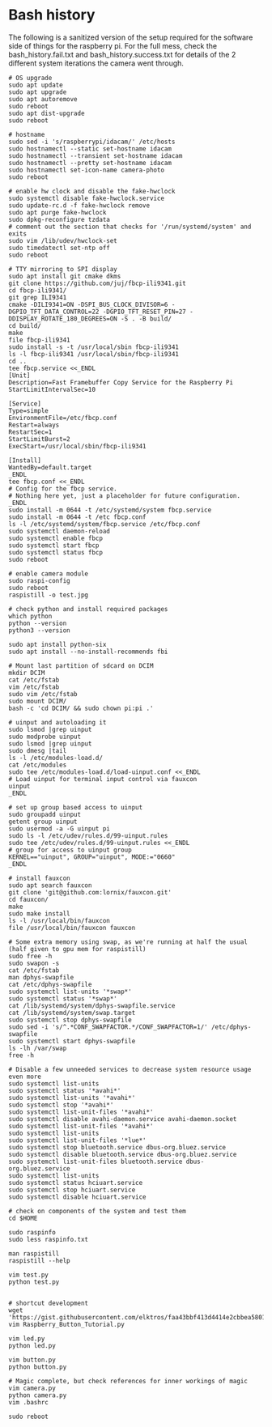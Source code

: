 # Bash history
The following is a sanitized version of the setup required for the software side
of things for the raspberry pi. For the full mess, check the bash_history.fail.txt
and bash_history.success.txt for details of the 2 different system iterations the
camera went through.

    # OS upgrade
    sudo apt update
    sudo apt upgrade
    sudo apt autoremove
    sudo reboot
    sudo apt dist-upgrade
    sudo reboot

    # hostname
    sudo sed -i 's/raspberrypi/idacam/' /etc/hosts
    sudo hostnamectl --static set-hostname idacam
    sudo hostnamectl --transient set-hostname idacam
    sudo hostnamectl --pretty set-hostname idacam
    sudo hostnamectl set-icon-name camera-photo
    sudo reboot

    # enable hw clock and disable the fake-hwclock
    sudo systemctl disable fake-hwclock.service
    sudo update-rc.d -f fake-hwclock remove
    sudo apt purge fake-hwclock 
    sudo dpkg-reconfigure tzdata 
    # comment out the section that checks for '/run/systemd/system' and exits
    sudo vim /lib/udev/hwclock-set
    sudo timedatectl set-ntp off
    sudo reboot

    # TTY mirroring to SPI display
    sudo apt install git cmake dkms
    git clone https://github.com/juj/fbcp-ili9341.git
    cd fbcp-ili9341/
    git grep ILI9341
    cmake -DILI9341=ON -DSPI_BUS_CLOCK_DIVISOR=6 -DGPIO_TFT_DATA_CONTROL=22 -DGPIO_TFT_RESET_PIN=27 -DDISPLAY_ROTATE_180_DEGREES=ON -S . -B build/
    cd build/
    make
    file fbcp-ili9341 
    sudo install -s -t /usr/local/sbin fbcp-ili9341 
    ls -l fbcp-ili9341 /usr/local/sbin/fbcp-ili9341 
    cd ..
    tee fbcp.service <<_ENDL
    [Unit]
    Description=Fast Framebuffer Copy Service for the Raspberry Pi
    StartLimitIntervalSec=10

    [Service]
    Type=simple
    EnvironmentFile=/etc/fbcp.conf
    Restart=always
    RestartSec=1
    StartLimitBurst=2
    ExecStart=/usr/local/sbin/fbcp-ili9341

    [Install]
    WantedBy=default.target
    _ENDL
    tee fbcp.conf <<_ENDL
    # Config for the fbcp service.
    # Nothing here yet, just a placeholder for future configuration.
    _ENDL
    sudo install -m 0644 -t /etc/systemd/system fbcp.service 
    sudo install -m 0644 -t /etc fbcp.conf 
    ls -l /etc/systemd/system/fbcp.service /etc/fbcp.conf 
    sudo systemctl daemon-reload
    sudo systemctl enable fbcp
    sudo systemctl start fbcp
    sudo systemctl status fbcp
    sudo reboot

    # enable camera module
    sudo raspi-config 
    sudo reboot
    raspistill -o test.jpg

    # check python and install required packages
    which python
    python --version
    python3 --version

    sudo apt install python-six
    sudo apt install --no-install-recommends fbi

    # Mount last partition of sdcard on DCIM
    mkdir DCIM
    cat /etc/fstab 
    vim /etc/fstab 
    sudo vim /etc/fstab 
    sudo mount DCIM/
    bash -c 'cd DCIM/ && sudo chown pi:pi .'

    # uinput and autoloading it
    sudo lsmod |grep uinput
    sudo modprobe uinput
    sudo lsmod |grep uinput
    sudo dmesg |tail
    ls -l /etc/modules-load.d/
    cat /etc/modules
    sudo tee /etc/modules-load.d/load-uinput.conf <<_ENDL
    # Load uinput for terminal input control via fauxcon
    uinput
    _ENDL

    # set up group based access to uinput 
    sudo groupadd uinput
    getent group uinput
    sudo usermod -a -G uinput pi
    sudo ls -l /etc/udev/rules.d/99-uinput.rules
    sudo tee /etc/udev/rules.d/99-uinput.rules <<_ENDL
    # group for access to uinput group
    KERNEL=="uinput", GROUP="uinput", MODE:="0660"
    _ENDL

    # install fauxcon
    sudo apt search fauxcon
    git clone 'git@github.com:lornix/fauxcon.git'
    cd fauxcon/
    make
    sudo make install
    ls -l /usr/local/bin/fauxcon 
    file /usr/local/bin/fauxcon fauxcon

    # Some extra memory using swap, as we're running at half the usual (half given to gpu mem for raspistill)
    sudo free -h
    sudo swapon -s
    cat /etc/fstab 
    man dphys-swapfile 
    cat /etc/dphys-swapfile 
    sudo systemctl list-units '*swap*'
    sudo systemctl status '*swap*'
    cat /lib/systemd/system/dphys-swapfile.service
    cat /lib/systemd/system/swap.target
    sudo systemctl stop dphys-swapfile 
    sudo sed -i 's/^.*CONF_SWAPFACTOR.*/CONF_SWAPFACTOR=1/' /etc/dphys-swapfile 
    sudo systemctl start dphys-swapfile 
    ls -lh /var/swap
    free -h

    # Disable a few unneeded services to decrease system resource usage even more
    sudo systemctl list-units
    sudo systemctl status '*avahi*'
    sudo systemctl list-units '*avahi*'
    sudo systemctl stop '*avahi*'
    sudo systemctl list-unit-files '*avahi*'
    sudo systemctl disable avahi-daemon.service avahi-daemon.socket
    sudo systemctl list-unit-files '*avahi*'
    sudo systemctl list-units 
    sudo systemctl list-unit-files '*lue*'
    sudo systemctl stop bluetooth.service dbus-org.bluez.service
    sudo systemctl disable bluetooth.service dbus-org.bluez.service
    sudo systemctl list-unit-files bluetooth.service dbus-org.bluez.service
    sudo systemctl list-units 
    sudo systemctl status hciuart.service
    sudo systemctl stop hciuart.service
    sudo systemctl disable hciuart.service

    # check on components of the system and test them
    cd $HOME

    sudo raspinfo
    sudo less raspinfo.txt 

    man raspistill
    raspistill --help

    vim test.py
    python test.py


    # shortcut development
    wget 'https://gist.githubusercontent.com/elktros/faa43bbf413d4414e2cbbea580143d05/raw/fa20d16aa3fcd1749117a7d9f58131656cab55c8/Raspberry_Button_Tutorial.py'
    vim Raspberry_Button_Tutorial.py

    vim led.py 
    python led.py 

    vim button.py 
    python button.py 

    # Magic complete, but check references for inner workings of magic
    vim camera.py 
    python camera.py 
    vim .bashrc 

    sudo reboot

